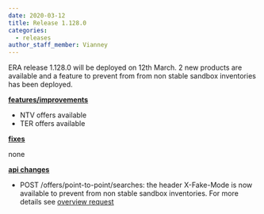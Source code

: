```yaml
---
date: 2020-03-12
title: Release 1.128.0
categories:
  - releases
author_staff_member: Vianney
---
```

ERA release 1.128.0 will be deployed on 12th March. 2 new products are available and a feature to prevent from from non stable sandbox inventories has been deployed.

<!--more-->

**<u>features/improvements</u>**

- NTV offers available
- TER offers available

**<u>fixes</u>**

none

**<u>api changes</u>**

- POST /offers/point-to-point/searches: the header X-Fake-Mode is now available to prevent from non stable sandbox inventories. For more details see [overview request](https://docs.era.raileurope.com/docs/era-api-doc/ZG9jOjMwNzkyNTU0-requests)


  
